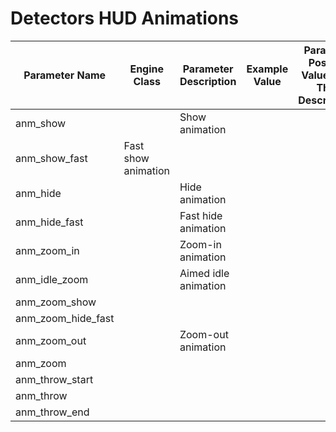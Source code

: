 # Detectors HUD Animations

| Parameter Name | Engine Class | Parameter Description | Example Value | Parameter Possible Values And Their Descriptions |
|---|---|---|---|---|
| anm_show |  | Show animation |  |  |
| anm_show_fast | Fast show animation |  |  |  |
| anm_hide |  | Hide animation |  |  |
| anm_hide_fast |  | Fast hide animation |  |  |
| anm_zoom_in |  | Zoom-in animation |  |  |
| anm_idle_zoom |  | Aimed idle animation |  |  |
| anm_zoom_show |  |  |  |  |
| anm_zoom_hide_fast |  |  |  |  |
| anm_zoom_out |  | Zoom-out animation |  |  |
| anm_zoom |  |  |  |  |
| anm_throw_start |  |  |  |  |
| anm_throw |  |  |  |  |
| anm_throw_end |  |  |  |  |

